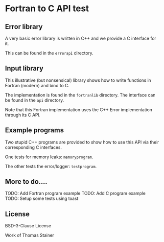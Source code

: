 # Fortran to C API test

## Error library
A very basic error library is written in C++ and we provide a C interface for it.

This can be found in the `errorapi` directory.


## Input library
This illustrative (but nonsensical) library shows how to write functions in Fortran (modern) and bind to C.

The implementation is found in the `fortranlib` directory.
The interface can be found in the `api` directory.

Note that this Fortran implementation uses the C++ Error implementation through its C API.

## Example programs

Two stupid C++ programs are provided to show how to use this API via their corresponding C interfaces.

One tests for memory leaks: `memoryprogram`.

The other tests the error/logger: `testprogram`.

## More to do....

TODO: Add Fortran program example
TODO: Add C program example
TODO: Setup some tests using toast

## License
BSD-3-Clause License

Work of Thomas Stainer
